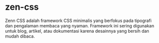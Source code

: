 # zen-css
Zenn CSS adalah framework CSS minimalis yang berfokus pada tipografi dan pengalaman membaca yang nyaman. Framework ini sering digunakan untuk blog, artikel, atau dokumentasi karena desainnya yang bersih dan mudah dibaca.
